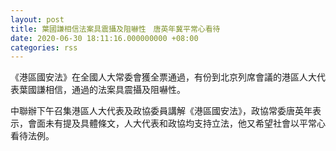 ```yaml
---
layout: post
title: 葉國謙相信法案具震攝及阻嚇性　唐英年冀平常心看待
date: 2020-06-30 18:11:16.000000000 +08:00
categories: rss
---
```


《港區國安法》在全國人大常委會獲全票通過，有份到北京列席會議的港區人大代表葉國謙相信，通過的法案具震攝及阻嚇性。

中聯辦下午召集港區人大代表及政協委員講解《港區國安法》，政協常委唐英年表示，會面未有提及具體條文，人大代表和政協均支持立法，他又希望社會以平常心看待法例。
